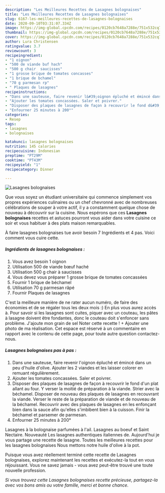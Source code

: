 ```yaml
---
description: "Les Meilleures Recettes de Lasagnes bolognaises"
title: "Les Meilleures Recettes de Lasagnes bolognaises"
slug: 6167-les-meilleures-recettes-de-lasagnes-bolognaises
date: 2020-09-10T03:31:07.334Z
image: https://img-global.cpcdn.com/recipes/0120cb7648a7288e/751x532cq70/lasagnes-bolognaises-photo-principale-de-la-recette.jpg
thumbnail: https://img-global.cpcdn.com/recipes/0120cb7648a7288e/751x532cq70/lasagnes-bolognaises-photo-principale-de-la-recette.jpg
cover: https://img-global.cpcdn.com/recipes/0120cb7648a7288e/751x532cq70/lasagnes-bolognaises-photo-principale-de-la-recette.jpg
author: Lura Christensen
ratingvalue: 3.7
reviewcount: 3
recipeingredient:
- "1 oignon"
- "500 de viande buf hach"
- "500 g chair  saucisses"
- "1 grosse brique de tomates concasses"
- "1 brique de bchamel"
- "70 g parmesan rp"
- " Plaques de lasagnes"
recipeinstructions:
- "Dans une sauteuse, faire revenir l&#39;oignon épluché et émincé dans un peu d&#39;huile d&#39;olive. Ajouter les 2 viandes et les laisser colorer en remuant régulièrement."
- "Ajouter les tomates concassées. Saler et poivrer."
- "Disposer des plaques de lasagnes de façon à recouvrir le fond d&#39;un plat allant au four. Y verser la moitié de préparation à la viande. Strier avec la béchamel. Disposer de nouveau des plaques de lasagnes en recouvrant la viande. Verser le reste de la préparation de viande et de nouveau de la béchamel. Recouvrir avec des plaques de lasagnes en les enfonçant bien dans la sauce afin qu&#39;elles s&#39;imbibent bien à la cuisson. Finir la béchamel et parsemer de parmesan."
- "Enfourner 25 minutes à 200°"
categories:
- Resep
tags:
- lasagnes
- bolognaises

katakunci: lasagnes bolognaises 
nutrition: 145 calories
recipecuisine: Indonesian
preptime: "PT29M"
cooktime: "PT43M"
recipeyield: "1"
recipecategory: Dinner

---
```



![Lasagnes bolognaises](https://img-global.cpcdn.com/recipes/0120cb7648a7288e/751x532cq70/lasagnes-bolognaises-photo-principale-de-la-recette.jpg)

Que vous soyez un étudiant universitaire qui commence simplement vos propres expériences culinaires ou un chef chevronné avec de nombreuses célébrations de souper à votre actif, il y a constamment quelque chose de nouveau à découvrir sur la cuisine. Nous espérons que ces <strong> Lasagnes bolognaises </strong> recettes et astuces pourront vous aider dans votre cuisine ce soir et vous habituer à des plats maison remarquables.

<!--inarticleads1-->

À faire lasagnes bolognaises tue avoir besoin 7 Ingrédients et 4 pas. Voici comment vous cuire cette.

##### Ingrédients de lasagnes bolognaises :

1. Vous avez besoin 1 oignon
1. Utilisation 500 de viande bœuf haché
1. Utilisation 500 g chair à saucisses
1. Vous devez vous préparer 1 grosse brique de tomates concassées
1. Fournir 1 brique de béchamel
1. Utilisation 70 g parmesan râpé
1. Fournir  Plaques de lasagnes


C&#39;est la meilleure manière de ne rater aucun numéro, de faire des économies et de se régaler tous les deux mois :) En plus vous aurez accès à. Pour savoir si les lasagnes sont cuites, piquer avec un couteau, les pâtes à lasagne doivent être fondantes, donc le couteau doit s&#39;enfoncer sans problème. J&#39;ajoute mon grain de sel Noter cette recette ! + Ajouter une photo de ma réalisation. Cet espace est réservé à un commentaire en rapport avec le contenu de cette page, pour toute autre question contactez-nous. 

<!--inarticleads2-->

##### Lasagnes bolognaises pas à pas :

1. Dans une sauteuse, faire revenir l&#39;oignon épluché et émincé dans un peu d&#39;huile d&#39;olive. Ajouter les 2 viandes et les laisser colorer en remuant régulièrement.
1. Ajouter les tomates concassées. Saler et poivrer.
1. Disposer des plaques de lasagnes de façon à recouvrir le fond d&#39;un plat allant au four. Y verser la moitié de préparation à la viande. Strier avec la béchamel. Disposer de nouveau des plaques de lasagnes en recouvrant la viande. Verser le reste de la préparation de viande et de nouveau de la béchamel. Recouvrir avec des plaques de lasagnes en les enfonçant bien dans la sauce afin qu&#39;elles s&#39;imbibent bien à la cuisson. Finir la béchamel et parsemer de parmesan.
1. Enfourner 25 minutes à 200°


Lasagnes à la bolognaise parfumées à l&#39;ail. Lasagnes au boeuf et Saint Nectaire. Nouveauté Les lasagnes authentiques italiennes de. Aujourd&#39;hui je vous partage une recette de lasagne. Toutes les meilleures recettes pour les lasagnes bolognaises Nous mettons notre huile d&#39;olive à la pot. 

<!--inarticleads1-->

<p>
Puisque vous avez réellement terminé cette recette de Lasagnes bolognaises, explorez maintenant les recettes et exécutez-la tout en vous réjouissant. Vous ne savez jamais - vous avez peut-être trouvé une toute nouvelle profession.
</p>

<p>
<i>Si vous trouvez cette Lasagnes bolognaises recette précieuse, partagez-la avec vos bons amis ou votre famille, merci et bonne chance.</i>
</p>
